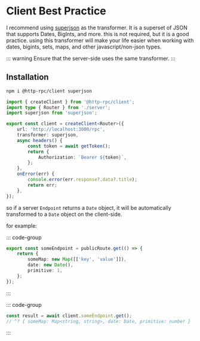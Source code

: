 # Client Best Practice

I recommend using [superjson](https://github.com/blitz-js/superjson) as the transformer. It is a superset of JSON that supports Dates, BigInts, and more.
this is not required, but it is a good practice.
using this transformer will make your life easier when working with dates, bigints, sets, maps, and other javascript/non-json types.

::: warning
Ensure that the server-side uses the same transformer.
:::

## Installation

```sh
npm i @http-rpc/client superjson
```

```ts
import { createClient } from '@http-rpc/client';
import type { Router } from './server';
import superjson from 'superjson';

export const client = createClient<Router>({
	url: 'http://localhost:3000/rpc',
	transformer: superjson,
	async headers() {
		const token = await getToken();
		return {
			Authorization: `Bearer ${token}`,
		};
	},
	onError(err) {
		console.error(err.response?.data?.title);
		return err;
	},
});
```

so if a server `Endpoint` returns a `Date` object, it will be automatically transformed to a `Date` object on the client-side.

for example:

::: code-group

```ts [server.ts]
export const someEndpoint = publicRoute.get(() => {
	return {
		someMap: new Map([['key', 'value']]),
		date: new Date(),
		primitive: 1,
	};
});
```

:::

::: code-group

```ts [client.ts]
const result = await client.someEndpoint.get();
// ^? { someMap: Map<string, string>, date: Date, primitive: number }
```

:::
